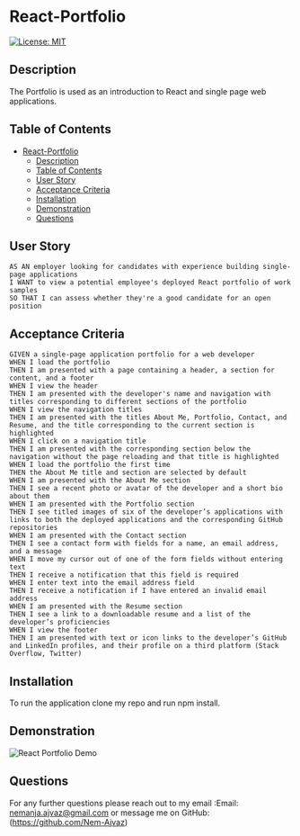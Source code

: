 # React-Portfolio

[![License: MIT](https://img.shields.io/badge/License-MIT-yellow.svg)](https://opensource.org/licenses/MIT)

## Description

The Portfolio is used as an introduction to React and single page web applications.

## Table of Contents

- [React-Portfolio](#react-portfolio)
  - [Description](#description)
  - [Table of Contents](#table-of-contents)
  - [User Story](#user-story)
  - [Acceptance Criteria](#acceptance-criteria)
  - [Installation](#installation)
  - [Demonstration](#demonstration)
  - [Questions](#questions)

## User Story

```
AS AN employer looking for candidates with experience building single-page applications
I WANT to view a potential employee's deployed React portfolio of work samples
SO THAT I can assess whether they're a good candidate for an open position
```

## Acceptance Criteria

```
GIVEN a single-page application portfolio for a web developer
WHEN I load the portfolio
THEN I am presented with a page containing a header, a section for content, and a footer
WHEN I view the header
THEN I am presented with the developer's name and navigation with titles corresponding to different sections of the portfolio
WHEN I view the navigation titles
THEN I am presented with the titles About Me, Portfolio, Contact, and Resume, and the title corresponding to the current section is highlighted
WHEN I click on a navigation title
THEN I am presented with the corresponding section below the navigation without the page reloading and that title is highlighted
WHEN I load the portfolio the first time
THEN the About Me title and section are selected by default
WHEN I am presented with the About Me section
THEN I see a recent photo or avatar of the developer and a short bio about them
WHEN I am presented with the Portfolio section
THEN I see titled images of six of the developer’s applications with links to both the deployed applications and the corresponding GitHub repositories
WHEN I am presented with the Contact section
THEN I see a contact form with fields for a name, an email address, and a message
WHEN I move my cursor out of one of the form fields without entering text
THEN I receive a notification that this field is required
WHEN I enter text into the email address field
THEN I receive a notification if I have entered an invalid email address
WHEN I am presented with the Resume section
THEN I see a link to a downloadable resume and a list of the developer’s proficiencies
WHEN I view the footer
THEN I am presented with text or icon links to the developer’s GitHub and LinkedIn profiles, and their profile on a third platform (Stack Overflow, Twitter)
```

## Installation

To run the application clone my repo and run npm install.

## Demonstration

![React Portfolio Demo](../../HW/React%20Portfolio/src/assets/images/ReactPortfolio.gif)

## Questions

For any further questions please reach out to my email :Email: nemanja.ajvaz@gmail.com or message me on GitHub:(https://github.com/Nem-Ajvaz)
